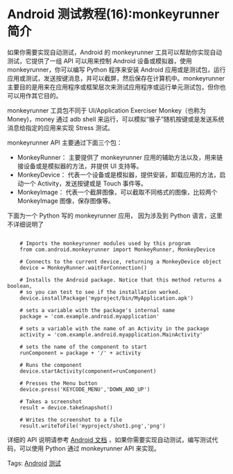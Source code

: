 # Android  测试教程(16):monkeyrunner 简介

如果你需要实现自动测试，Android 的 monkeyrunner 工具可以帮助你实现自动测试，它提供了一组 API 可以用来控制 Android 设备或模拟器，使用 monkeyrunner，你可以编写 Python 程序来安装 Android 应用或是测试包，运行应用或测试，发送按键消息，并可以截屏，然后保存在计算机中。monkeyrunner 主要目的是用来在应用程序或框架层次来测试应用程序或运行单元测试包，但你也可以用作其它目的。

monkeyrunner 工具包不同于 UI/Application Exerciser Monkey（也称为 Money)，money 通过 adb shell 来运行，可以模拟“猴子”随机按键或是发送系统消息给指定的应用来实现 Stress 测试。

monkeyrunner API 主要通过下面三个包：

- MonkeyRunner： 主要提供了 monkeyrunner 应用的辅助方法以及，用来链接设备或是模拟器的方法，并提供 UI 支持等。
- MonkeyDevice： 代表一个设备或是模拟器，提供安装，卸载应用的方法，启动一个 Activity，发送按键或是 Touch 事件等。
- MonkeyImage： 代表一个截屏图像，可以截取不同格式的图像，比较两个 MonkeyImage 图像，保存图像等。

下面为一个 Python 写的 monkeyrunner 应用， 因为涉及到 Python 语言，这里不详细说明了

```

    # Imports the monkeyrunner modules used by this program
    from com.android.monkeyrunner import MonkeyRunner, MonkeyDevice
    
    # Connects to the current device, returning a MonkeyDevice object
    device = MonkeyRunner.waitForConnection()
    
    # Installs the Android package. Notice that this method returns a boolean,
    # so you can test to see if the installation worked.
    device.installPackage('myproject/bin/MyApplication.apk')
    
    # sets a variable with the package's internal name
    package = 'com.example.android.myapplication'
    
    # sets a variable with the name of an Activity in the package
    activity = 'com.example.android.myapplication.MainActivity'
    
    # sets the name of the component to start
    runComponent = package + '/' + activity
    
    # Runs the component
    device.startActivity(component=runComponent)
    
    # Presses the Menu button
    device.press('KEYCODE_MENU','DOWN_AND_UP')
    
    # Takes a screenshot
    result = device.takeSnapshot()
    
    # Writes the screenshot to a file
    result.writeToFile('myproject/shot1.png','png')

```

详细的 API 说明请参考 [Android 文档](http://developer.android.com/guide/developing/tools/monkeyrunner_concepts.html) ，如果你需要实现自动测试，编写测试代码，可以使用 Python 通过 monkeyrunner API 来实现。

Tags: [Android](http://www.imobilebbs.com/wordpress/archives/tag/android) [测试](http://www.imobilebbs.com/wordpress/archives/tag/%e6%b5%8b%e8%af%95)
